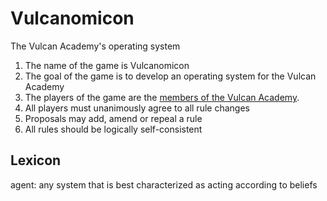 # Vulcanomicon

The Vulcan Academy's operating system

1. The name of the game is Vulcanomicon
1. The goal of the game is to develop an operating system for the Vulcan Academy
1. The players of the game are the [members of the Vulcan Academy](https://github.com/orgs/Vulcan-Academy/people).
1. All players must unanimously agree to all rule changes
1. Proposals may add, amend or repeal a rule
1. All rules should be logically self-consistent 

## Lexicon

agent: any system that is best characterized as acting according to beliefs
